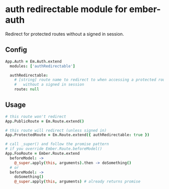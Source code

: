 # auth redirectable module for ember-auth

Redirect for protected routes without a signed in session.

## Config

```coffeescript
App.Auth = Em.Auth.extend
  modules: ['authRedirectable']

  authRedirectable:
    # [string] route name to redirect to when accessing a protected route
    #   without a signed in session
    route: null
```

## Usage

```coffeescript
# this route won't redirect
App.PublicRoute = Em.Route.extend()

# this route will redirect (unless signed in)
App.ProtectedRoute = Em.Route.extend({ authRedirectable: true })
```

```coffeescript
# call _super() and follow the promise pattern
# if you override Ember.Route.beforeModel()
App.FooRoute = Ember.Route.extend
  beforeModel: ->
    @_super.apply(this, arguments).then -> doSomething()
  # or
  beforeModel: ->
    doSomething()
    @_super.apply(this, arguments) # already returns promise
```

